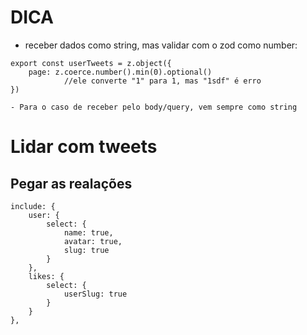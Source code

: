 # DICA
- receber dados como string, mas validar com o zod como number:
```
export const userTweets = z.object({
    page: z.coerce.number().min(0).optional()
            //ele converte "1" para 1, mas "1sdf" é erro
})
```
    - Para o caso de receber pelo body/query, vem sempre como string     


# Lidar com tweets
## Pegar as realações
```
include: {
    user: {
        select: {
            name: true,
            avatar: true,
            slug: true
        }
    },
    likes: {
        select: {
            userSlug: true
        }
    }
},
```

